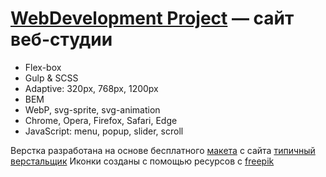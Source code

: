 # [WebDevelopment Project](https://privetadel.github.io/Web-Development-Project/) — сайт веб-студии

- Flex-box
- Gulp & SCSS
- Adaptive: 320px, 768px, 1200px
- BEM
- WebP, svg-sprite, svg-animation
- Chrome, Opera, Firefox, Safari, Edge
- JavaScript: menu, popup, slider, scroll

Верстка разработана на основе бесплатного [макета](https://www.dropbox.com/sh/tg8w6086yp1sj3i/AABpoqcr8HbiO0bVOLTXwZpla?dl=0) с сайта [типичный верстальщик](http://tpverstak.ru/)
Иконки созданы с помощью ресурсов с [freepik](https://www.freepik.com/)
